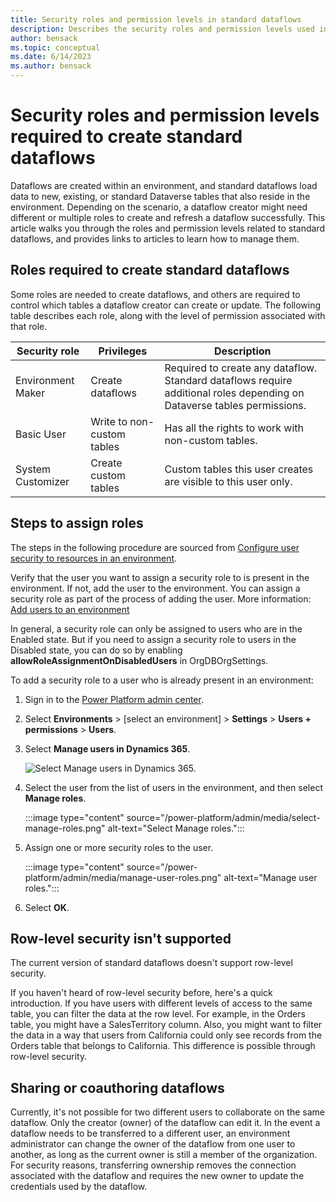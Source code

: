 ```yaml
---
title: Security roles and permission levels in standard dataflows
description: Describes the security roles and permission levels used in standard dataflows.
author: bensack
ms.topic: conceptual
ms.date: 6/14/2023
ms.author: bensack
---
```


# Security roles and permission levels required to create standard dataflows

Dataflows are created within an environment, and standard dataflows load data to new, existing, or standard Dataverse tables that also reside in the environment. Depending on the scenario, a dataflow creator might need different or multiple roles to create and refresh a dataflow successfully. This article walks you through the roles and permission levels related to standard dataflows, and provides links to articles to learn how to manage them.

## Roles required to create standard dataflows

Some roles are needed to create dataflows, and others are required to control which tables a dataflow creator can create or update. The following table describes each role, along with the level of permission associated with that role.

| Security role              | Privileges                     | Description                                                  |
| -------------------------- | ------------------------------ | ------------------------------------------------------------ |
| Environment Maker          | Create dataflows  | Required to create any dataflow. Standard dataflows require additional roles depending on Dataverse tables permissions.   |
| Basic User   | Write to non-custom tables | Has all the rights to work with non-custom tables.         |
| System Customizer          | Create custom tables         | Custom tables this user creates are visible to this user only. |

## Steps to assign roles

The steps in the following procedure are sourced from [Configure user security to resources in an environment](/power-platform/admin/database-security).

Verify that the user you want to assign a security role to is present in the environment. If not, add the user to the environment. You can assign a security role as part of the process of adding the user. More information: [Add users to an environment](/power-platform/admin/add-users-to-environment)

In general, a security role can only be assigned to users who are in the Enabled state. But if you need to assign a security role to users in the Disabled state, you can do so by enabling **allowRoleAssignmentOnDisabledUsers** in OrgDBOrgSettings.

To add a security role to a user who is already present in an environment:

1. Sign in to the [Power Platform admin center](https://admin.powerplatform.microsoft.com/).

2. Select **Environments** > [select an environment] > **Settings** > **Users + permissions** > **Users**.

3. Select **Manage users in Dynamics 365**.

   ![Select Manage users in Dynamics 365.](/power-platform/admin/media/manage-users-dynamics-365.png)

4. Select the user from the list of users in the environment, and then select **Manage roles**.

   :::image type="content" source="/power-platform/admin/media/select-manage-roles.png" alt-text="Select Manage roles.":::

5. Assign one or more security roles to the user.

   :::image type="content" source="/power-platform/admin/media/manage-user-roles.png" alt-text="Manage user roles.":::

6. Select **OK**.

## Row-level security isn't supported

The current version of standard dataflows doesn't support row-level security.

If you haven't heard of row-level security before, here's a quick introduction. If you have users with different levels of access to the same table, you can filter the data at the row level. For example, in the Orders table, you might have a SalesTerritory column. Also, you might want to filter the data in a way that users from California could only see records from the Orders table that belongs to California. This difference is possible through row-level security.

## Sharing or coauthoring dataflows

Currently, it's not possible for two different users to collaborate on the same dataflow. Only the creator (owner) of the dataflow can edit it. In the event a dataflow needs to be transferred to a different user, an environment administrator can change the owner of the dataflow from one user to another, as long as the current owner is still a member of the organization. For security reasons, transferring ownership removes the connection associated with the dataflow and requires the new owner to update the credentials used by the dataflow.

